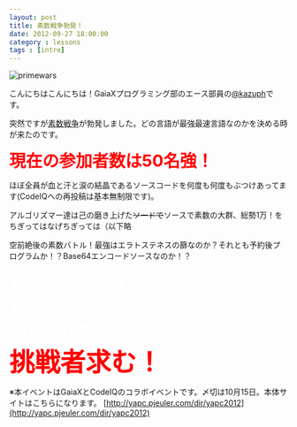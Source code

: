 ```yaml
---
layout: post
title: 素数戦争勃発！
date: 2012-09-27 18:00:00
category : lessons
tags : [intro]
---
```


![primewars](https://raw.github.com/gx-hackers/studio-256bit/gh-pages/images/primewars.jpg)

こんにちはこんにちは！GaiaXプログラミング部のエース部員の[@kazuph](https://github.com/kazuph)です。

突然ですが[素数戦争](http://yapc.pjeuler.com/dir/yapc2012)が勃発しました。どの言語が最強最速言語なのかを決める時が来たのです。

<div style="color:red;font-size:30px;font-weight:bold;">現在の参加者数は50名強！</div>

ほぼ全員が血と汗と涙の結晶であるソースコードを何度も何度もぶつけあってます(CodeIQへの再投稿は基本無制限です)。

アルゴリズマー達は己の磨き上げた<s>ソードで</s>ソースで素数の大群、総勢1万！をちぎってはなげちぎっては（以下略

空前絶後の素数バトル！最強はエラトステネスの篩なのか？それとも予約後プログラムか！？Base64エンコードソースなのか！？

<div style="color:white;font-size:30px;font-weight:bold;">負けるなアルゴリズマー！</div>
<div style="color:white;font-size:30px;font-weight:bold;">戦えアルゴリズマー！！</div>
<div style="color:white;font-size:30px;font-weight:bold;">勝ち取れ素数王の名を！！！</div>
<div style="color:red;font-size:46px;font-weight:bold;">挑戦者求む！</div>

※本イベントはGaiaXとCodeIQのコラボイベントです。〆切は10月15日。本体サイトはこちらになります。
[http://yapc.pjeuler.com/dir/yapc2012](http://yapc.pjeuler.com/dir/yapc2012)
